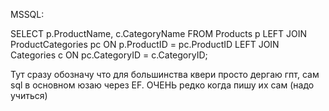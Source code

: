 MSSQL:

SELECT 
    p.ProductName, 
    c.CategoryName
FROM 
    Products p
LEFT JOIN 
    ProductCategories pc ON p.ProductID = pc.ProductID
LEFT JOIN 
    Categories c ON pc.CategoryID = c.CategoryID;


Тут сразу обозначу что для большинства квери просто дергаю гпт, сам sql в основном юзаю через EF. ОЧЕНЬ редко когда пишу их сам (надо учиться)
